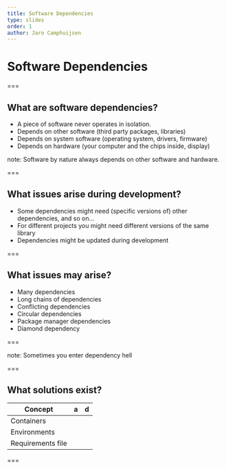 ```yaml
---
title: Software Dependencies
type: slides
order: 1
author: Jaro Camphuijsen
---
```


<!-- .slide: data-state="title" -->

# Software Dependencies

===

<!-- .slide: data-state="standard" -->

## What are software dependencies?

- A piece of software never operates in isolation. 
- Depends on other software (third party packages, libraries)
- Depends on system software (operating system, drivers, firmware)
- Depends on hardware (your computer and the chips inside, display)

note:
Software by nature always depends on other software and hardware. 

===

<!-- .slide: data-state="standard" -->

## What issues arise during development?

- Some dependencies might need (specific versions of) other dependencies, and so on...
- For different projects you might need different versions of the same library
- Dependencies might be updated during development


===

<!-- .slide: data-state="standard" -->

## What issues may arise?

- Many dependencies
- Long chains of dependencies
- Conflicting dependencies
- Circular dependencies
- Package manager dependencies
- Diamond dependency


===


<!-- .slide: data-state="standard" data-background-image="media/fire.png"-->

note: Sometimes you enter dependency hell

===

<!-- .slide: data-state="standard" -->

## What solutions exist?

|Concept |a | d|
|----|----|---|
| Containers  |   |   |
| Environments  |   |   |
| Requirements file|    |   |

===

